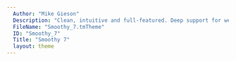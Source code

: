 ```yaml
---
  Author: "Mike Gieson"
  Description: "Clean, intuitive and full-featured. Deep support for web stuff."
  FileName: "Smoothy_7.tmTheme"
  ID: "Smoothy_7"
  Title: "Smoothy 7"
  layout: theme
---
```

  